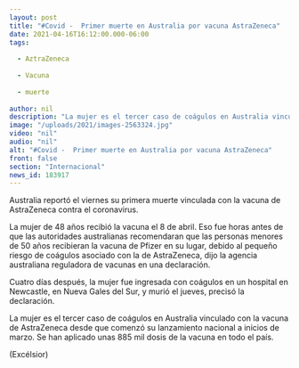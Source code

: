 ```yaml
---
layout: post
title: "#Covid -  Primer muerte en Australia por vacuna AstraZeneca"
date: 2021-04-16T16:12:00.000-06:00
tags:
  
  - AztraZeneca
  
  - Vacuna
  
  - muerte
  
author: nil
description: "La mujer es el tercer caso de coágulos en Australia vinculado con la vacuna de AstraZeneca desde que comenzó su lanzamiento nacional a inicios de marzo"
image: "/uploads/2021/images-2563324.jpg"
video: "nil"
audio: "nil"
alt: "#Covid -  Primer muerte en Australia por vacuna AstraZeneca"
front: false
section: "Internacional"
news_id: 183917
---
```


Australia reportó el viernes su primera muerte vinculada con la vacuna de AstraZeneca contra el coronavirus.

La mujer de 48 años recibió la vacuna el 8 de abril. Eso fue horas antes de que las autoridades australianas recomendaran que las personas menores de 50 años recibieran la vacuna de Pfizer en su lugar, debido al pequeño riesgo de coágulos asociado con la de AstraZeneca, dijo la agencia australiana reguladora de vacunas en una declaración.

Cuatro días después, la mujer fue ingresada con coágulos en un hospital en Newcastle, en Nueva Gales del Sur, y murió el jueves, precisó la declaración.

La mujer es el tercer caso de coágulos en Australia vinculado con la vacuna de AstraZeneca desde que comenzó su lanzamiento nacional a inicios de marzo. Se han aplicado unas 885 mil dosis de la vacuna en todo el país.

(Excélsior)